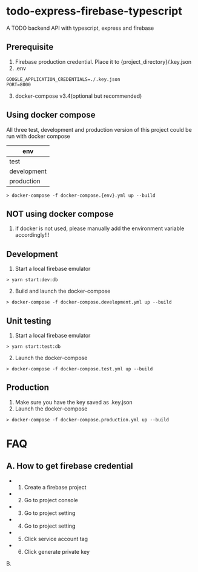 # todo-express-firebase-typescript

A TODO backend API with typescript, express and firebase

## Prerequisite

1. Firebase production credential. Place it to {project_directory}/.key.json
2. .env

```
GOOGLE_APPLICATION_CREDENTIALS=./.key.json
PORT=8000
```

3. docker-compose v3.4(optional but recommended)

## Using docker compose

All three test, development and production version of this project could be run with docker compose

| env         |
| ----------- |
| test        |
| development |
| production  |

```
> docker-compose -f docker-compose.{env}.yml up --build
```

## NOT using docker compose

1. if docker is not used, please manually add the environment variable accordingly!!!

## Development

1. Start a local firebase emulator

```
> yarn start:dev:db
```

2. Build and launch the docker-compose

```
> docker-compose -f docker-compose.development.yml up --build
```

## Unit testing

1. Start a local firebase emulator

```
> yarn start:test:db
```

2. Launch the docker-compose

```
> docker-compose -f docker-compose.test.yml up --build
```

## Production

1. Make sure you have the key saved as .key.json
2. Launch the docker-compose

```
> docker-compose -f docker-compose.production.yml up --build
```

# FAQ

## A. How to get firebase credential

- 1. Create a firebase project
- 2. Go to project console
- 3. Go to project setting
- 4. Go to project setting
- 5. Click service account tag
- 6. Click generate private key

B.
